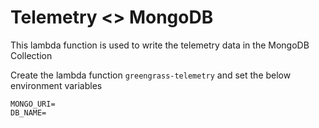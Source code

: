 # Telemetry <> MongoDB

This lambda function is used to write the telemetry data in the MongoDB Collection

Create the lambda function `greengrass-telemetry` and set the below environment variables

```
MONGO_URI=
DB_NAME=
```
